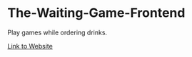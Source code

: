 # The-Waiting-Game-Frontend
Play games while ordering drinks. 

[Link to Website](https://the-waiting-game.netlify.app)
